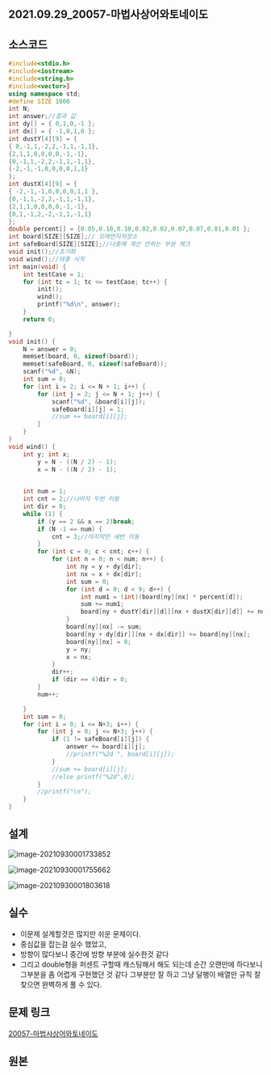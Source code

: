 ## 2021.09.29_20057-마법사상어와토네이도

## 소스코드

```c++
#include<stdio.h>
#include<iostream>
#include<string.h>
#include<vector>]
using namespace std;
#define SIZE 1000
int N;
int answer;//결과 값
int dy[] = { 0,1,0,-1 };
int dx[] = { -1,0,1,0 };
int dustY[4][9] = {
{ 0,-1,1,-2,2,-1,1,-1,1},
{2,1,1,0,0,0,0,-1,-1},
{0,-1,1,-2,2,-1,1,-1,1},
{-2,-1,-1,0,0,0,0,1,1}
};
int dustX[4][9] = {
{ -2,-1,-1,0,0,0,0,1,1 },
{0,-1,1,-2,2,-1,1,-1,1},
{2,1,1,0,0,0,0,-1,-1},
{0,1,-1,2,-2,-1,1,-1,1}
};
double percent[] = {0.05,0.10,0.10,0.02,0.02,0.07,0.07,0.01,0.01 };
int board[SIZE][SIZE];// 모래먼지저장소
int safeBoard[SIZE][SIZE];//나중에 계산 안하는 부분 체크
void init();//초기화
void wind();//태풍 시작
int main(void) {
	int testCase = 1;
	for (int tc = 1; tc <= testCase; tc++) {
		init();
		wind();
		printf("%d\n", answer);
	}
	return 0;

}
void init() {
	N = answer = 0;
	memset(board, 0, sizeof(board));
	memset(safeBoard, 0, sizeof(safeBoard));
	scanf("%d", &N);
	int sum = 0;
	for (int i = 2; i <= N + 1; i++) {
		for (int j = 2; j <= N + 1; j++) {
			scanf("%d", &board[i][j]);
			safeBoard[i][j] = 1;
			//sum += board[i][j];
		}
	}
}
void wind() {
	int y; int x;
		y = N - ((N / 2) - 1);
		x = N - ((N / 2) - 1);

	
	int num = 1;
	int cnt = 2;//나머지 두번 이동
	int dir = 0;
	while (1) {
		if (y == 2 && x == 2)break;
		if (N -1 == num) {
			cnt = 3;//마지막만 세번 이동
		}
		for (int c = 0; c < cnt; c++) {
			for (int n = 0; n < num; n++) {
				int ny = y + dy[dir];
				int nx = x + dx[dir];
				int sum = 0;
				for (int d = 0; d < 9; d++) {
					int num1 = (int)(board[ny][nx] * percent[d]);
					sum += num1;
					board[ny + dustY[dir][d]][nx + dustX[dir][d]] += num1;
				}
				board[ny][nx] -= sum;
				board[ny + dy[dir]][nx + dx[dir]] += board[ny][nx];
				board[ny][nx] = 0;
				y = ny;
				x = nx;
			}
			dir++;
			if (dir == 4)dir = 0;
		}
		num++;

	}
	int sum = 0;
	for (int i = 0; i <= N+3; i++) {
		for (int j = 0; j <= N+3; j++) {
			if (1 != safeBoard[i][j]) {
				answer += board[i][j];
				//printf("%2d ", board[i][j]);
			}
			//sum += board[i][j];
			//else printf("%2d",0);
		}
		//printf("\n");
	}
}
```

## 설계

![image-20210930001733852](2021.09.29_20057-마법사상어와토네이도.assets/image-20210930001733852.png)

![image-20210930001755662](2021.09.29_20057-마법사상어와토네이도.assets/image-20210930001755662.png)

![image-20210930001803618](2021.09.29_20057-마법사상어와토네이도.assets/image-20210930001803618.png)

## 실수

- 이문제 설계할것은 많지만 쉬운 문제이다.
- 중심값을 잡는걸 실수 했었고,
- 방향이 많다보니 중간에 방향 부분에 실수한것 같다
- 그리고  double형을 퍼센트 구할때 캐스팅해서 해도 되는데 순간 오랜만에 하다보니 그부분을 좀 어렵게 구현했던 것 같다 그부분만 잘 하고 그냥 달팽이 배열만 규칙 잘찾으면 완벽하게 풀 수 있다.

## 문제 링크

[20057-마법사상어와토네이도](https://www.acmicpc.net/problem/20057)

## 원본

